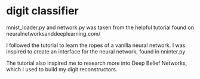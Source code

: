 # digit classifier 
mnist_loader.py and network.py was taken from the helpful tutorial found on neuralnetworksanddeeplearning.com/

I followed the tutorial to learn the ropes of a vanilla neural network. I was inspired to create an interface for the neural network, found in nninter.py

The tutorial also inspired me to research more into Deep Belief Networks, which I used to build my digit reconstructors.
